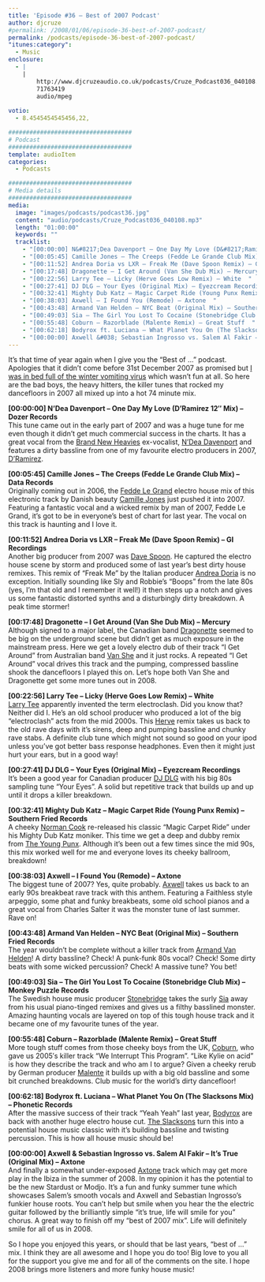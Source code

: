 ```yaml
---
title: 'Episode #36 – Best of 2007 Podcast'
author: djcruze
#permalink: /2008/01/06/episode-36-best-of-2007-podcast/
permalink: /podcasts/episode-36-best-of-2007-podcast/
"itunes:category":
  - Music
enclosure:
  - |
    |
        http://www.djcruzeaudio.co.uk/podcasts/Cruze_Podcast036_040108.mp3
        71763419
        audio/mpeg
        
votio:
  - 8.4545454545456,22,

###################################
# Podcast
###################################
template: audioItem
categories:
  - Podcasts

###################################
# Media details
###################################
media:
  image: "images/podcasts/podcast36.jpg"
  content: "audio/podcasts/Cruze_Podcast036_040108.mp3"
  length: "01:00:00"
  keywords: ""
  tracklist:
    - "[00:00:00] N&#8217;Dea Davenport – One Day My Love (D&#8217;Ramirez 12&#8243; Mix) – Dozer Records  "
    - "[00:05:45] Camille Jones – The Creeps (Fedde Le Grande Club Mix) – Data Records  "
    - "[00:11:52] Andrea Doria vs LXR – Freak Me (Dave Spoon Remix) – GI Recordings  "
    - "[00:17:48] Dragonette – I Get Around (Van She Dub Mix) – Mercury  "
    - "[00:22:56] Larry Tee – Licky (Herve Goes Low Remix) – White  "
    - "[00:27:41] DJ DLG – Your Eyes (Original Mix) – Eyezcream Recordings  "
    - "[00:32:41] Mighty Dub Katz – Magic Carpet Ride (Young Punx Remix) – Southern Fried Records  "
    - "[00:38:03] Axwell – I Found You (Remode) – Axtone  "
    - "[00:43:48] Armand Van Helden – NYC Beat (Original Mix) – Southern Fried Records  "
    - "[00:49:03] Sia – The Girl You Lost To Cocaine (Stonebridge Club Mix) – Monkey Puzzle Records  "
    - "[00:55:48] Coburn – Razorblade (Malente Remix) – Great Stuff  "
    - "[00:62:18] Bodyrox ft. Luciana – What Planet You On (The Slacksons Mix) – Phonetic Records  "
    - "[00:00:00] Axwell &#038; Sebastian Ingrosso vs. Salem Al Fakir – It&#8217;s True (Original Mix) – Axtone  "
---
```


It&#8217;s that time of year again when I give you the &#8220;Best of &#8230;&#8221; podcast. Apologies that it didn&#8217;t come before 31st December 2007 as promised but [I was in bed full of the winter vomiting virus][1] which wasn&#8217;t fun at all. So here are the bad boys, the heavy hitters, the killer tunes that rocked my dancefloors in 2007 all mixed up into a hot 74 minute mix.

**[00:00:00] N&#8217;Dea Davenport – One Day My Love (D&#8217;Ramirez 12&#8243; Mix) – Dozer Records**  
This tune came out in the early part of 2007 and was a huge tune for me even though it didn&#8217;t get much commercial success in the charts. It has a great vocal from the [Brand New Heavies][4] ex-vocalist, [N&#8217;Dea Davenport][5] and features a dirty bassline from one of my favourite electro producers in 2007, [D&#8217;Ramirez][6].

**[00:05:45] Camille Jones – The Creeps (Fedde Le Grande Club Mix) – Data Records**  
Originally coming out in 2006, the [Fedde Le Grand][7] electro house mix of this electronic track by Danish beauty [Camille Jones][8] just pushed it into 2007. Featuring a fantastic vocal and a wicked remix by man of 2007, Fedde Le Grand, it&#8217;s got to be in everyone&#8217;s best of chart for last year. The vocal on this track is haunting and I love it.

**[00:11:52] Andrea Doria vs LXR – Freak Me (Dave Spoon Remix) – GI Recordings**  
Another big producer from 2007 was [Dave Spoon][9]. He captured the electro house scene by storm and produced some of last year&#8217;s best dirty house remixes. This remix of &#8220;Freak Me&#8221; by the Italian producer [Andrea Doria][10] is no exception. Initially sounding like Sly and Robbie&#8217;s &#8220;Boops&#8221; from the late 80s (yes, I&#8217;m that old and I remember it well!) it then steps up a notch and gives us some fantastic distorted synths and a disturbingly dirty breakdown. A peak time stormer!

**[00:17:48] Dragonette – I Get Around (Van She Dub Mix) – Mercury**  
Although signed to a major label, the Canadian band [Dragonette][11] seemed to be big on the underground scene but didn&#8217;t get as much exposure in the mainstream press. Here we get a lovely electro dub of their track &#8220;I Get Around&#8221; from Australian band [Van She][12] and it just rocks. A repeated &#8220;I Get Around&#8221; vocal drives this track and the pumping, compressed bassline shook the dancefloors I played this on. Let&#8217;s hope both Van She and Dragonette get some more tunes out in 2008.

**[00:22:56] Larry Tee – Licky (Herve Goes Low Remix) – White**  
[Larry Tee][13] apparently invented the term electroclash. Did you know that? Neither did I. He&#8217;s an old school producer who produced a lot of the big &#8220;electroclash&#8221; acts from the mid 2000s. This [Herve][14] remix takes us back to the old rave days with it&#8217;s sirens, deep and pumping bassline and chunky rave stabs. A definite club tune which might not sound so good on your ipod unless you&#8217;ve got better bass response headphones. Even then it might just hurt your ears, but in a good way!

**[00:27:41] DJ DLG – Your Eyes (Original Mix) – Eyezcream Recordings**  
It&#8217;s been a good year for Canadian producer [DJ DLG][15] with his big 80s sampling tune &#8220;Your Eyes&#8221;. A solid but repetitive track that builds up and up until it drops a killer breakdown.

**[00:32:41] Mighty Dub Katz – Magic Carpet Ride (Young Punx Remix) – Southern Fried Records**  
A cheeky [Norman Cook][16] re-released his classic &#8220;Magic Carpet Ride&#8221; under his Mighty Dub Katz moniker. This time we get a deep and dubby remix from [The Young Punx][17]. Although it&#8217;s been out a few times since the mid 90s, this mix worked well for me and everyone loves its cheeky ballroom, breakdown!

**[00:38:03] Axwell – I Found You (Remode) – Axtone**  
The biggest tune of 2007? Yes, quite probably. [Axwell][18] takes us back to an early 90s breakbeat rave track with this anthem. Featuring a Faithless style arpeggio, some phat and funky breakbeats, some old school pianos and a great vocal from Charles Salter it was the monster tune of last summer. Rave on!

**[00:43:48] Armand Van Helden – NYC Beat (Original Mix) – Southern Fried Records**  
The year wouldn&#8217;t be complete without a killer track from [Armand Van Helden][19]! A dirty bassline? Check! A punk-funk 80s vocal? Check! Some dirty beats with some wicked percussion? Check! A massive tune? You bet!

**[00:49:03] Sia – The Girl You Lost To Cocaine (Stonebridge Club Mix) – Monkey Puzzle Records**  
The Swedish house music producer [Stonebridge][20] takes the surly [Sia][21] away from his usual piano-tinged remixes and gives us a filthy basslined monster. Amazing haunting vocals are layered on top of this tough house track and it became one of my favourite tunes of the year.

**[00:55:48] Coburn – Razorblade (Malente Remix) – Great Stuff**  
More tough stuff comes from those cheeky boys from the UK, [Coburn][22], who gave us 2005&#8242;s killer track &#8220;We Interrupt This Program&#8221;. &#8220;Like Kylie on acid&#8221; is how they describe the track and who am I to argue? Given a cheeky rerub by German producer [Malente][23] it builds up with a big old bassline and some bit crunched breakdowns. Club music for the world&#8217;s dirty dancefloor!

**[00:62:18] Bodyrox ft. Luciana – What Planet You On (The Slacksons Mix) – Phonetic Records**  
After the massive success of their track &#8220;Yeah Yeah&#8221; last year, [Bodyrox][24] are back with another huge electro house cut. [The Slacksons][25] turn this into a potential house music classic with it&#8217;s building bassline and twisting percussion. This is how all house music should be!

**[00:00:00] Axwell &#038; Sebastian Ingrosso vs. Salem Al Fakir – It&#8217;s True (Original Mix) – Axtone**  
And finally a somewhat under-exposed [Axtone][26] track which may get more play in the Ibiza in the summer of 2008. In my opinion it has the potential to be the new Stardust or Modjo. It&#8217;s a fun and funky summer tune which showcases Salem&#8217;s smooth vocals and Axwell and Sebastian Ingrosso&#8217;s funkier house roots. You can&#8217;t help but smile when you hear the the electric guitar followed by the brilliantly simple &#8220;it&#8217;s true, life will smile for you&#8221; chorus. A great way to finish off my &#8220;best of 2007 mix&#8221;. Life will definitely smile for all of us in 2008.

So I hope you enjoyed this years, or should that be last years, &#8220;best of &#8230;&#8221; mix. I think they are all awesome and I hope you do too! Big love to you all for the support you give me and for all of the comments on the site. I hope 2008 brings more listeners and more funky house music!

 [1]: http://www.djcruze.co.uk/cms/2008/01/04/happy-new-year-2/
 [2]: http://www.djcruze.co.uk/cms/wp-content/DownloadButton.gif
 [3]: http://www.djcruzeaudio.co.uk/podcasts/Cruze_Podcast036_040108.mp3
 [4]: http://www.myspace.com/thebrandnewheavies
 [5]: http://www.myspace.com/ndeadavenport
 [6]: http://www.myspace.com/dramirezmusic
 [7]: http://www.feddelegrand.com/
 [8]: http://www.myspace.com/camillejonesmusic
 [9]: http://www.myspace.com/davespoon
 [10]: http://www.deejaybooking.com/andreadoria
 [11]: http://www.dragonette.com/
 [12]: http://www.vanshe.com/
 [13]: http://www.myspace.com/nylarrytee
 [14]: http://www.myspace.com/hervebeats
 [15]: http://www.djdlg.com/
 [16]: http://www.normancook.co.uk/
 [17]: http://www.theyoungpunx.com/
 [18]: http://www.axwell.co.uk/
 [19]: http://www.myspace.com/armandvanhelden
 [20]: http://www.stoneyboy.com/
 [21]: http://www.siamusic.net/
 [22]: http://www.myspace.com/coburnmusic
 [23]: http://www.myspace.com/malente
 [24]: http://www.myspace.com/bodyrox
 [25]: http://www.myspace.com/theslacksons
 [26]: http://www.axtone.com/
